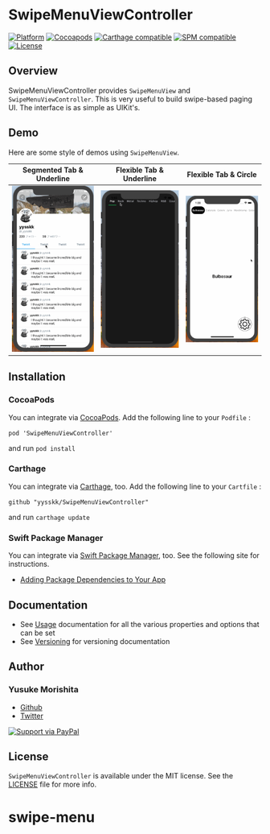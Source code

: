 # SwipeMenuViewController

[![Platform](http://img.shields.io/badge/platform-iOS-blue.svg?style=for-the-badge)](https://developer.apple.com/iphone/index.action)
[![Cocoapods](https://img.shields.io/badge/Cocoapods-compatible-brightgreen.svg?style=for-the-badge)](https://img.shields.io/badge/Cocoapods-compatible-brightgreen.svg)
[![Carthage compatible](https://img.shields.io/badge/Carthage-Compatible-brightgreen.svg?style=for-the-badge)](https://github.com/Carthage/Carthage)
[![SPM compatible](https://img.shields.io/badge/SPM-Compatible-brightgreen.svg?style=for-the-badge)](https://github.com/apple/swift-package-manager)
[![License](http://img.shields.io/badge/license-MIT-lightgrey.svg?style=for-the-badge)](http://mit-license.org)

## Overview
SwipeMenuViewController provides `SwipeMenuView` and `SwipeMenuViewController`.
This is very useful to build swipe-based paging UI.
The interface is as simple as UIKit's.

## Demo
Here are some style of demos using `SwipeMenuView`.

| Segmented Tab &  Underline | Flexible Tab &  Underline | Flexible Tab & Circle |
|:---:|:---:|:---:|
| <img src="https://github.com/yysskk/Assets/blob/master/SwipeMenuViewController/demo_segmented_underline.gif"> | <img src="https://github.com/yysskk/Assets/blob/master/SwipeMenuViewController/demo_flexible_underline.gif"> | <img src="https://github.com/yysskk/Assets/blob/master/SwipeMenuViewController/demo_flexible_circle.gif"> | 

## Installation
### CocoaPods
You can integrate via [CocoaPods](https://cocoapods.org).
Add the following line to your `Podfile` :

```
pod 'SwipeMenuViewController'
```

and run `pod install`

### Carthage

You can integrate via [Carthage](https://github.com/carthage/carthage), too.
Add the following line to your `Cartfile` :

```
github "yysskk/SwipeMenuViewController"
```

and run `carthage update`

### Swift Package Manager

You can integrate via [Swift Package Manager](https://github.com/apple/swift-package-manager), too.
See the following site for instructions.

- [Adding Package Dependencies to Your App](https://developer.apple.com/documentation/xcode/adding_package_dependencies_to_your_app)

## Documentation
- See [Usage](Documentation/Usage.md) documentation for all the various properties and options that can be set
- See [Versioning](Documentation/Versioning.md) for versioning documentation

## Author
### Yusuke Morishita
- [Github](https://github.com/yysskk)
- [Twitter](https://twitter.com/_yysskk)

[![Support via PayPal](https://cdn.rawgit.com/twolfson/paypal-github-button/1.0.0/dist/button.svg)](https://www.paypal.me/yysskk/980jpy)

## License
`SwipeMenuViewController` is available under the MIT license. See the [LICENSE](./LICENSE) file for more info.
# swipe-menu
